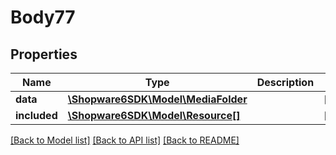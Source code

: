 # Body77

## Properties
Name | Type | Description | Notes
------------ | ------------- | ------------- | -------------
**data** | [**\Shopware6SDK\Model\MediaFolder**](MediaFolder.md) |  | [optional] 
**included** | [**\Shopware6SDK\Model\Resource[]**](Resource.md) |  | [optional] 

[[Back to Model list]](../../README.md#documentation-for-models) [[Back to API list]](../../README.md#documentation-for-api-endpoints) [[Back to README]](../../README.md)

